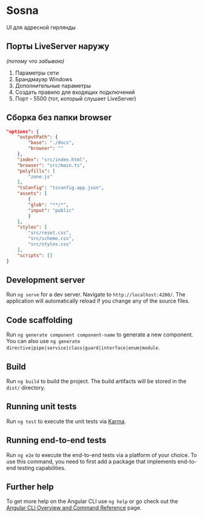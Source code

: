 # Sosna

UI для адресной гирлянды



## Порты LiveServer наружу

_(потому что забываю)_

1. Параметры сети
2. Брандмауэр Windows
3. Дополнительные параметры
4. Создать правило для входящих подключений
5. Порт - 5500 (тот, который слушает LiveServer)

## Сборка без папки browser

```json 
"options": {
    "outputPath": {
        "base": "./docs",
        "browser": ""
    },
    "index": "src/index.html",
    "browser": "src/main.ts",
    "polyfills": [
        "zone.js"
    ],
    "tsConfig": "tsconfig.app.json",
    "assets": [
        {
        "glob": "**/*",
        "input": "public"
        }
    ],
    "styles": [
        "src/reset.css",
        "src/scheme.css",
        "src/styles.css"
    ],
    "scripts": []
}

```

## Development server

Run `ng serve` for a dev server. Navigate to `http://localhost:4200/`. The application will automatically reload if you change any of the source files.

## Code scaffolding

Run `ng generate component component-name` to generate a new component. You can also use `ng generate directive|pipe|service|class|guard|interface|enum|module`.

## Build

Run `ng build` to build the project. The build artifacts will be stored in the `dist/` directory.

## Running unit tests

Run `ng test` to execute the unit tests via [Karma](https://karma-runner.github.io).

## Running end-to-end tests

Run `ng e2e` to execute the end-to-end tests via a platform of your choice. To use this command, you need to first add a package that implements end-to-end testing capabilities.

## Further help

To get more help on the Angular CLI use `ng help` or go check out the [Angular CLI Overview and Command Reference](https://angular.dev/tools/cli) page.
